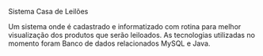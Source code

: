 Sistema Casa de Leilões

Um sistema onde é cadastrado e informatizado com rotina para melhor visualização dos produtos que serão leiloados. 
As tecnologias utilizadas no momento foram Banco de dados relacionados MySQL e Java.
